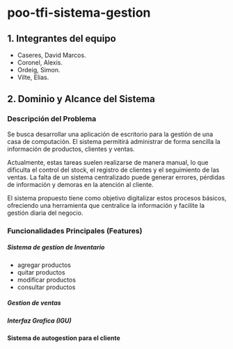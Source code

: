 # poo-tfi-sistema-gestion

## 1. Integrantes del equipo
- Caseres, David Marcos.
- Coronel, Alexis.
- Ordeig, Simon.
- Vilte, Elias.

## 2. Dominio y Alcance del Sistema 

### Descripción del Problema 

Se busca desarrollar una aplicación de escritorio para la gestión de una casa de computación. El sistema permitirá administrar de forma sencilla la información de productos, clientes y ventas.

Actualmente, estas tareas suelen realizarse de manera manual, lo que dificulta el control del stock, el registro de clientes y el seguimiento de las ventas. La falta de un sistema centralizado puede generar errores, pérdidas de información y demoras en la atención al cliente.

El sistema propuesto tiene como objetivo digitalizar estos procesos básicos, ofreciendo una herramienta que centralice la información y facilite la gestión diaria del negocio.

### Funcionalidades Principales (Features) 

##### Sistema de gestion de Inventario 
- agregar productos
- quitar productos
- modificar productos
- consultar productos
##### Gestion de ventas

##### Interfaz Grafica (IGU)

#### Sistema de autogestion para el cliente

